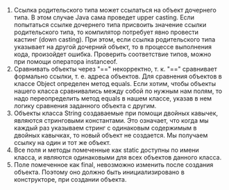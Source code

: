 1. Ссылка родительского типа может ссылаться на объект дочернего типа. В этом случае Java сама 
   проведет upper casting. Если попытаться ссылке дочернего типа присвоить значение ссылки 
   родительского типа, то компилятор потребует явно провести кастинг (down casting). При этом, 
   если ссылка родительского типа указывает на другой дочерний объект, то в процессе выполнения 
   кода, произойдет ошибка. Проверить соответствие типов, можно при помощи оператора instanceof.
2. Сравнивать объекты через "==" некорректно, т. к. "==" сравнивает формально ссылки, т. е. 
   адреса объектов. Для сравнения объектов в классе Object определен метод equals. Если хотим, 
   чтобы объекты нашего класса сравнивались между собой по нужным нам полям, то надо 
   переопределить метод equals в нашем классе, указав в нем логику сравнения заданного объекта с 
   другим.
3. Объекты класса String создаваемые при помощи двойных кавычек, являются стринговыми 
   константами. Это означает, что когда мы каждый раз указываем стринг с одинаковым содержимым в 
   двойных кавычках, то новый объект не создается. Мы получаем ссылку на один и тот же объект.
4. Все поля и методы помеченные как static доступны по имени класса, и являются одинаковыми для 
   всех объектов данного класса. 
5. Поле помеченное как final, невозможно изменить после создания объекта. Поэтому оно должно 
   быть инициализировано в конструкторе, при создании объекта.
